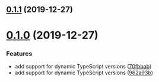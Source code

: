 ## [0.1.1](https://github.com/wessberg/ts-clone-node/compare/v0.1.0...v0.1.1) (2019-12-27)

# [0.1.0](https://github.com/wessberg/ts-clone-node/compare/962a93b9b5ffabe591d4600eeef977a5394b0854...v0.1.0) (2019-12-27)

### Features

- add support for dynamic TypeScript versions ([70fbbab](https://github.com/wessberg/ts-clone-node/commit/70fbbabde8a8c8a841725ed8820d48422b99bf60))
- add support for dynamic TypeScript versions ([962a93b](https://github.com/wessberg/ts-clone-node/commit/962a93b9b5ffabe591d4600eeef977a5394b0854))
